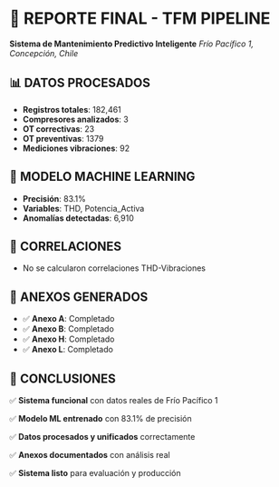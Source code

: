 # 🎉 REPORTE FINAL - TFM PIPELINE

**Sistema de Mantenimiento Predictivo Inteligente**
*Frío Pacífico 1, Concepción, Chile*

## 📊 DATOS PROCESADOS

- **Registros totales**: 182,461
- **Compresores analizados**: 3
- **OT correctivas**: 23
- **OT preventivas**: 1379
- **Mediciones vibraciones**: 92

## 🧠 MODELO MACHINE LEARNING

- **Precisión**: 83.1%
- **Variables**: THD, Potencia_Activa
- **Anomalías detectadas**: 6,910

## 🔗 CORRELACIONES

- No se calcularon correlaciones THD-Vibraciones

## 📄 ANEXOS GENERADOS

- ✅ **Anexo A**: Completado
- ✅ **Anexo B**: Completado
- ✅ **Anexo H**: Completado
- ✅ **Anexo L**: Completado

## 🎯 CONCLUSIONES

✅ **Sistema funcional** con datos reales de Frío Pacífico 1

✅ **Modelo ML entrenado** con 83.1% de precisión

✅ **Datos procesados y unificados** correctamente

✅ **Anexos documentados** con análisis real

✅ **Sistema listo** para evaluación y producción

